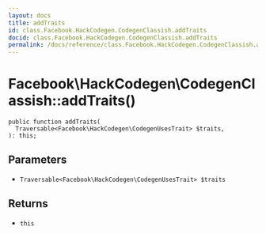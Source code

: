 ```yaml
---
layout: docs
title: addTraits
id: class.Facebook.HackCodegen.CodegenClassish.addTraits
docid: class.Facebook.HackCodegen.CodegenClassish.addTraits
permalink: /docs/reference/class.Facebook.HackCodegen.CodegenClassish.addTraits/
---
```

# Facebook\\HackCodegen\\CodegenClassish::addTraits()




``` Hack
public function addTraits(
  Traversable<Facebook\HackCodegen\CodegenUsesTrait> $traits,
): this;
```




## Parameters




- ` Traversable<Facebook\HackCodegen\CodegenUsesTrait> $traits `




## Returns




+ ` this `